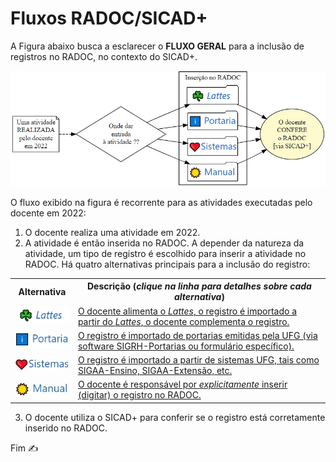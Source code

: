 # Fluxos RADOC/SICAD+

A Figura abaixo busca a esclarecer o **FLUXO GERAL** para a inclusão de registros no RADOC, no contexto do SICAD+.

<img src="../media/fluxo-principal.jpg" width="650">

O fluxo exibido na figura é recorrente para as atividades executadas pelo docente em 2022:<br>

1. O docente realiza uma atividade em 2022.
1. A atividade é então inserida no RADOC. A depender da natureza da atividade, um tipo de registro é escolhido para inserir a atividade no RADOC. Há quatro alternativas principais para a inclusão do registro:


<table>
<tr>
<th>Alternativa</th>
  <th>Descrição (<i>clique na linha para detalhes sobre cada alternativa</i>)</th>
</tr>
<tr>
<td> <img src="../media/icon-lattes.jpg" width=100> </td>
  <td><a href="./lattes.md">O docente alimenta o <i>Lattes</i>, o registro é importado a partir do <i>Lattes</i>, o docente complementa o registro.</a></td>
</tr>
<tr>
<td> <img src="../media/icon-portaria.jpg" width=100> </td>
<td><a href="./lattes.md">O registro é importado de portarias emitidas pela UFG (via software SIGRH-Portarias ou formulário específico).</a></td>
</tr>
<tr>
<td> <img src="../media/icon-sistemas.jpg" width=100> </td>
<td><a href="./lattes.md">O registro é importado a partir de sistemas UFG, tais como SIGAA-Ensino, SIGAA-Extensão, etc.</a></td>
</tr>
<tr>
<td> <img src="../media/icon-manual.jpg" width=100> </td>
  <td><a href="./lattes.md">O docente é responsável por <i>explicitamente</i> inserir (digitar) o registro no RADOC.</a></td>
</tr>
</table>

3. O docente utiliza o SICAD+ para conferir se o registro está corretamente inserido no RADOC.


Fim &#9997;
